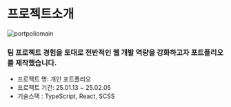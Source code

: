 <h1>프로젝트소개</h1>

![portpoliomain](https://github.com/user-attachments/assets/f6d19cba-c04b-4eb1-b175-0dbc9352ad48)
<h3>팀 프로젝트 경험을 토대로 전반적인 웹 개발 역량을 강화하고자 포트폴리오를 제작했습니다.</h3>

<ul>
<li>프로젝트 명: 개인 포트폴리오</li>
<li>프로젝트 기간: 25.01.13 ~ 25.02.05</li>
<li>기술스택 : TypeScript, React, SCSS</li>
</ul>

